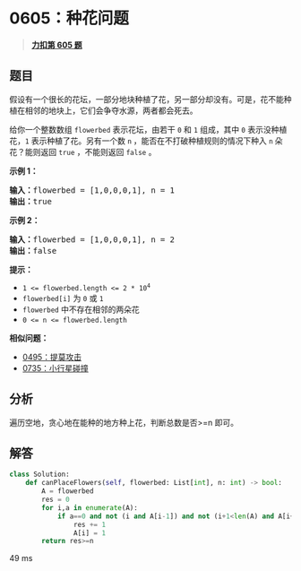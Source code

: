 # 0605：种花问题


> <u>**[力扣第 605 题](https://leetcode.cn/problems/can-place-flowers/)**</u>

## 题目

<p>假设有一个很长的花坛，一部分地块种植了花，另一部分却没有。可是，花不能种植在相邻的地块上，它们会争夺水源，两者都会死去。</p>

<p>给你一个整数数组 <code>flowerbed</code> 表示花坛，由若干 <code>0</code> 和 <code>1</code> 组成，其中 <code>0</code> 表示没种植花，<code>1</code> 表示种植了花。另有一个数 <code>n</code><strong> </strong>，能否在不打破种植规则的情况下种入 <code>n</code><strong> </strong>朵花？能则返回 <code>true</code> ，不能则返回 <code>false</code> 。</p>



<p><strong class="example">示例 1：</strong></p>

<pre>
<strong>输入：</strong>flowerbed = [1,0,0,0,1], n = 1
<strong>输出：</strong>true
</pre>

<p><strong class="example">示例 2：</strong></p>

<pre>
<strong>输入：</strong>flowerbed = [1,0,0,0,1], n = 2
<strong>输出：</strong>false
</pre>



<p><strong>提示：</strong></p>

<ul>
<li><code>1 &lt;= flowerbed.length &lt;= 2 * 10<sup>4</sup></code></li>
<li><code>flowerbed[i]</code> 为 <code>0</code> 或 <code>1</code></li>
<li><code>flowerbed</code> 中不存在相邻的两朵花</li>
<li><code>0 &lt;= n &lt;= flowerbed.length</code></li>
</ul>

**相似问题：**
- [0495：提莫攻击](/leetcode/0495)
- [0735：小行星碰撞](/leetcode/0735)


## 分析

遍历空地，贪心地在能种的地方种上花，判断总数是否>=n 即可。

## 解答


```python
class Solution:
    def canPlaceFlowers(self, flowerbed: List[int], n: int) -> bool:
        A = flowerbed
        res = 0
        for i,a in enumerate(A):
            if a==0 and not (i and A[i-1]) and not (i+1<len(A) and A[i+1]):
                res += 1
                A[i] = 1
        return res>=n
```
49 ms
